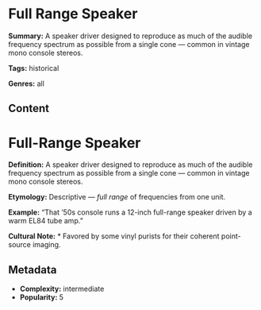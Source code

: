 # Full Range Speaker

**Summary:** A speaker driver designed to reproduce as much of the audible frequency spectrum as possible from a single cone — common in vintage mono console stereos.

**Tags:** historical

**Genres:** all

## Content

# Full-Range Speaker

**Definition:** A speaker driver designed to reproduce as much of the audible frequency spectrum as possible from a single cone — common in vintage mono console stereos.

**Etymology:** Descriptive — *full range* of frequencies from one unit.

**Example:** “That ’50s console runs a 12-inch full-range speaker driven by a warm EL84 tube amp.”

**Cultural Note:** * Favored by some vinyl purists for their coherent point-source imaging.

## Metadata

- **Complexity:** intermediate
- **Popularity:** 5
